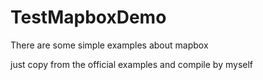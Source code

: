 # TestMapboxDemo
There are some simple examples about mapbox

just copy from the official examples and compile by myself
